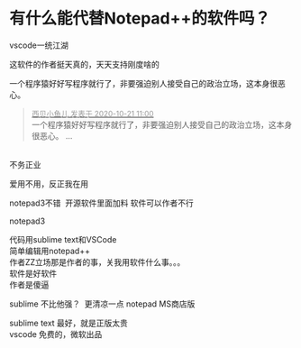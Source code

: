 # 有什么能代替Notepad++的软件吗？


vscode一统江湖

这软件的作者挺天真的，天天支持刚度啥的

一个程序猿好好写程序就行了，非要强迫别人接受自己的政治立场，这本身很恶心。

<div class="quote"><blockquote><font size="2"><a href="https://www.hostloc.com/forum.php?mod=redirect&amp;goto=findpost&amp;pid=9330595&amp;ptid=756651" target="_blank"><font color="#999999">西贝小鱼儿 发表于 2020-10-21 11:00</font></a></font><br />
一个程序猿好好写程序就行了，非要强迫别人接受自己的政治立场，这本身很恶心。 ...</blockquote></div><br />
不务正业

爱用不用，反正我在用

<img src="static/image/smiley/default/lol.gif" smilieid="12" border="0" alt="" />notepad3不错&nbsp;&nbsp;开源软件里面加料 软件可以作者不行

notepad3

代码用sublime text和VSCode<br />
简单编辑用notepad++<br />
作者ZZ立场那是作者的事，关我用软件什么事。。。<br />
软件是好软件<br />
作者是傻逼<br />


sublime 不比他强？&nbsp;&nbsp;更清凉一点 notepad MS商店版

sublime text 最好，就是正版太贵<br />
vscode 免费的，微软出品<img id="aimg_lE6g2" onclick="zoom(this, this.src, 0, 0, 0)" class="zoom" src="https://cdn.jsdelivr.net/gh/hishis/forum-master/public/images/patch.gif" onmouseover="img_onmouseoverfunc(this)" onload="thumbImg(this)" border="0" alt="" />

